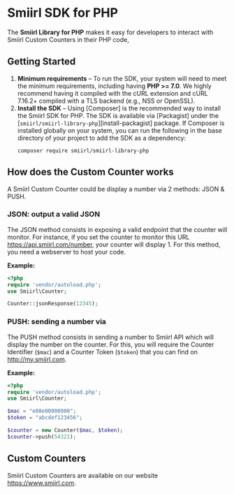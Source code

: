 # Smiirl SDK for PHP

The **Smiirl Library for PHP** makes it easy for developers to interact with Smiirl Custom Counters in their PHP code, 

## Getting Started

1. **Minimum requirements** – To run the SDK, your system will need to meet the
   minimum requirements, including having **PHP >= 7.0**.
   We highly recommend having it compiled with the cURL extension and cURL
   7.16.2+ compiled with a TLS backend (e.g., NSS or OpenSSL).
1. **Install the SDK** – Using [Composer] is the recommended way to install the
   Smiirl SDK for PHP. The SDK is available via [Packagist] under the
   [`smiirl/smiirl-library-php`][install-packagist] package. If Composer is installed globally on your system, you can run the following in the base directory of your project to add the SDK as a dependency:
   ```
   composer require smiirl/smiirl-library-php
   ```

## How does the Custom Counter works

A Smiirl Custom Counter could be display a number via 2 methods: JSON & PUSH.

### JSON: output a valid JSON

The JSON method consists in exposing a valid endpoint that the counter will monitor. 
For instance, if you set the counter to monitor this URL https://api.smiirl.com/number, your counter will display 1. 
For this method, you need a webserver to host your code.

**Example:**

```php
<?php
require 'vendor/autoload.php';
use Smiirl\Counter;

Counter::jsonResponse(12345);
```

### PUSH: sending a number via 

The PUSH method consists in sending a number to Smiirl API which will display the number on the counter. For this, you will require the Counter Identifier (```$mac```) and a Counter Token (```$token```) that you can find on http://my.smiirl.com.

**Example:**
```php
<?php
require 'vendor/autoload.php';
use Smiirl\Counter;

$mac = "e08e00000000";
$token = "abcdef123456";

$counter = new Counter($mac, $token);
$counter->push(54321);
```

## Custom Counters

Smiirl Custom Counters are available on our website https://www.smiirl.com.

